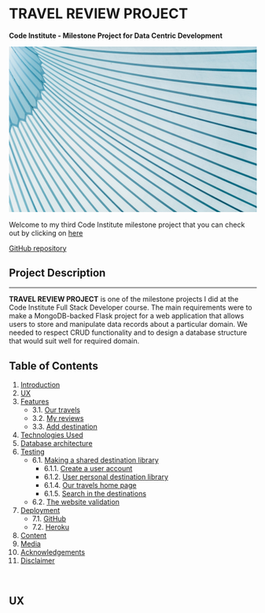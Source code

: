# TRAVEL REVIEW PROJECT

**Code Institute - Milestone Project for Data Centric Development**

![pic](wireframes/proba.jpg)

Welcome to my third Code Institute milestone project that you can check out by clicking on [here](https://travel-reviews-project.herokuapp.com/)

[GitHub repository](https://github.com/GilleM/Travel-reviews)


## Project Description
***
**TRAVEL REVIEW PROJECT** is one of the milestone projects I did at the Code Institute Full Stack Developer course. The main requirements were to make a MongoDB-backed Flask project for a web application that allows users to store and manipulate data records about a particular domain. We needed to respect CRUD functionality and to design a database structure that would suit well for required domain.



## Table of Contents

1. [Introduction](#introduction)<br/>
2. [UX](#ux)<br/>
3. [Features](#features)<br/>
    - 3.1. [Our travels](#our-travels)<br/>
    - 3.2. [My reviews](#my-reviews)<br/>
    - 3.3. [Add destination](#add-destination)<br/>
4. [Technologies Used](#technologies-used)<br/>
5. [Database architecture](#database-architecture)<br/>
6. [Testing](#testing)<br/>
    - 6.1. [Making a shared destination library](#making-a-shared-destination-library)<br/>
        - 6.1.1. [Create a user account](#create-a-user-account)<br/>
        - 6.1.2. [User personal destination library](#user-personal-book-library)<br/>
        - 6.1.4. [Our travels home page](#our-travels-home-page)<br/>
        - 6.1.5. [Search in the destinations](#search-in-the-destinations)<br/>
    - 6.2. [The website validation](#the-website-validation)<br/>
7. [Deployment](#deployment)<br/>
    - 7.1. [GitHub](#gitHub)<br/>
    - 7.2. [Heroku](#heroku)<br/>
8. [Content](#content)<br/>
9. [Media](#media)<br/>
10. [Acknowledgements](#acknowledgements)<br/>
11. [Disclaimer](#disclaimer)<br/>

<br/>

## UX
